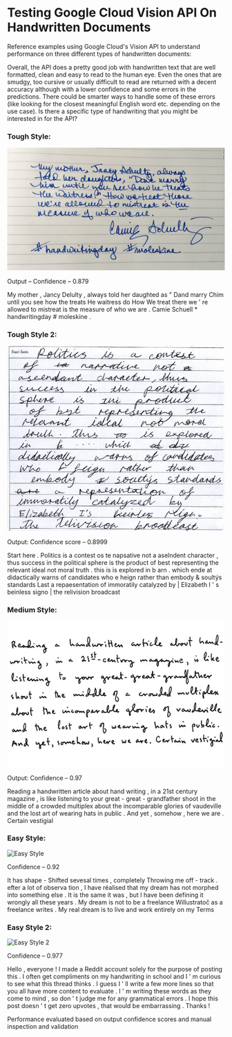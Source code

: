 # Testing Google Cloud Vision API On Handwritten Documents
Reference examples using Google Cloud's Vision API to understand performance on three different types of handwritten documents:

Overall, the API does a pretty good job with handwritten text that are well formatted, clean and easy to read to the human eye. Even the ones that are smudgy, too cursive or usually difficult to read are returned with a decent accuracy although with a lower confidence and some errors in the predictions. There could be smarter ways to handle some of these errors (like looking for the closest meaningful English word etc. depending on the use case). Is there a specific type of handwriting that you might be interested in for the API?
 
### Tough Style:
 
![Tough Style](tough_style.jpg)
 
Output – Confidence – 0.879
 
My mother , Jancy Delulty , always told her daughted as " Dand marry Chim until you see how the treats He waitress do How We treat there we ' re allowed to mistreat is the measure of who we are . Camie Schuell * handwritingday # moleskine .
 
 
### Tough Style 2:
 
![Tough Style 2](tough_style2.jpg)
 
Output: Confidence score – 0.8999
 
Start here . Politics is a contest os te napsative not a aselndent character , thus success in the political sphere is the product of best representing the relevant ideal not moral truth . this is is explored in b arn . which ende at didactically warns of candidates who e heign rather than embody & soultýs standards Last a repaesentation of immoratily catalyzed by | Elizabeth I ' s beinless signo | the relivision broadcast
 
### Medium Style:
 
![Medium Style](medium_style.jpg)
 
Output: Confidence – 0.97
 
Reading a handwritten article about hand writing , in a 21st century magazine , is like listening to your great - great - grandfather shoot in the middle of a crowded multiplex about the incomparable glories of vaudeville and the lost art of wearing hats in public . And yet , somehow , here we are . Certain vestigial
 
### Easy Style:
 
![Easy Style](easy_style.jpg)
 
Confidence – 0.92
 
It has shape - Shifted sevesal times , completely Throwing me off - track . efter a lot of observa tion , I have réalised that my dream has not morphed into something else . It is the same it was , but I have been defining it wrongly all these years . My dream is not to be a freelance Willustratoč as a freelance writes . My real dream is to live and work entirely on my Terms
 
### Easy Style 2:
 
![Easy Style 2](easy_style2.jpg)
 
Confidence – 0.977
 
Hello , everyone ! I made a Reddit account solely for the purpose of posting this . I often get compliments on my handwriting in school and I ' m curious to see what this thread thinks . I guess I ' ll write a few more lines so that you all have more content to evaluate . I ' m writing these words as they come to mind , so don ' t judge me for any grammatical errors . I hope this post doesn ' t get zero upvotes , that would be embarrassing . Thanks !

Performance evaluated based on output confidence scores and manual inspection and validation
